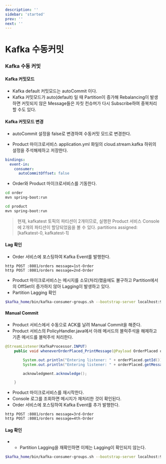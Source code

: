 ```yaml
---
description: ''
sidebar: 'started'
prev: ''
next: ''
---
```


# Kafka 수동커밋

### Kafka 수동 커밋 

#### Kafka 커밋모드 

- Kafka default 커밋모드는 autoCommit 이다.
- Kafka 커밋모드가 auto(default) 일 때 Partition이 증가해 Rebalancing이 발생하면 커밋되지 않은 Message들은 자칫 컨슈머가 다시 Subscribe하여 중복처리할 수도 있다. 

#### Kafka 커밋모드 변경 

- autoCommit 설정을 false로 변경하여 수동커밋 모드로 변경한다. 

- Product 마이크로서비스 application.yml 화일의 cloud.stream.kafka 하위의 설정을 주석해제하고 저장한다.
```yaml
bindings:
  event-in:
    consumer:
      autoCommitOffset: false 
```
- Order와 Product 마이크로서비스를 기동한다.
```bash
cd order
mvn spring-boot:run
```
```bash
cd product
mvn spring-boot:run
```
> 현재, kafkatest 토픽의 파티션이 2개이므로, 실행한 Product 서비스 Console에 2개의 파티션이 할당되었음을 볼 수 있다.
> partitions assigned: [kafkatest-0, kafkatest-1]


#### Lag 확인 

- Order 서비스에 포스팅하여 Kafka Event를 발행한다.
```
http POST :8081/orders message=1st-Order
http POST :8081/orders message=2nd-Order
```

- Product 마이크로서비스는 메시지를 소모(처리)했음에도 불구하고 Partition에서의 OffSet이 증가하지 않아 Lagging이 발생하고 있다.
- Partition Lagging 확인
```sh
$kafka_home/bin/kafka-consumer-groups.sh --bootstrap-server localhost:9092 --group product --describe
```

#### Manual Commit 

- Product 서비스에서 수동으로 ACK를 날려 Manual Commit을 해준다. 
- Product 서비스의 PolicyHandler.java에서 아래 메서드의 블럭주석을 해제하고 기존 메서드를 블럭주석 처리한다. 

```java
@StreamListener(KafkaProcessor.INPUT)
    public void wheneverOrderPlaced_PrintMessage(@Payload OrderPlaced orderPlaced, @Header(KafkaHeaders.ACKNOWLEDGMENT) Acknowledgment acknowledgment) {

        System.out.println("Entering listener: " + orderPlaced.getId());
        System.out.println("Entering listener: " + orderPlaced.getMessage());

        acknowledgment.acknowledge();

    }
```
- Product 마이크로서비스를 재시작한다. 
- Console 로그를 조회하면 메시지가 재처리한 것이 확인된다.
- Order 서비스에 포스팅하여 Kafka Event를 추가 발행한다.
```
http POST :8081/orders message=3rd-Order
http POST :8081/orders message=4th-Order
```

#### Lag 확인 

- - Partition Lagging을 재확인하면 이제는 Lagging이 확인되지 않는다.
```sh
$kafka_home/bin/kafka-consumer-groups.sh --bootstrap-server localhost:9092 --group product --describe
```

